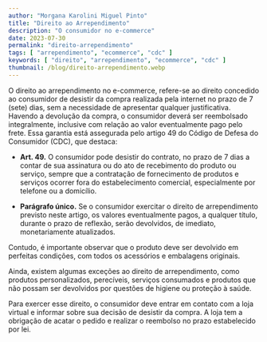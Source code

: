 ```yaml
---
author: "Morgana Karolini Miguel Pinto"
title: "Direito ao Arrependimento"
description: "O consumidor no e-commerce"
date: 2023-07-30
permalink: "direito-arrependimento"
tags: [ "arrependimento", "ecommerce", "cdc" ]
keywords: [ "direito", "arrependimento", "ecommerce", "cdc" ]
thumbnail: /blog/direito-arrependimento.webp
---
```


O direito ao arrependimento no e-commerce, refere-se ao direito concedido ao consumidor de desistir da compra realizada
pela internet no prazo de 7 (sete) dias, sem a necessidade de apresentar qualquer justificativa. Havendo a devolução da
compra, o consumidor deverá ser reembolsado integralmente, inclusive com relação ao valor eventualmente pago pelo frete.
Essa garantia está assegurada pelo artigo 49 do Código de Defesa do Consumidor (CDC), que destaca:

* **Art. 49.** O consumidor pode desistir do contrato, no prazo de 7 dias a contar de sua assinatura ou do ato de recebimento 
do produto ou serviço, sempre que a contratação de fornecimento de produtos e serviços ocorrer fora do estabelecimento
comercial, especialmente por telefone ou a domicílio.

* **Parágrafo único.** Se o consumidor exercitar o direito de arrependimento previsto neste artigo, os valores eventualmente 
pagos, a qualquer título, durante o prazo de reflexão, serão devolvidos, de imediato, monetariamente atualizados.

Contudo, é importante observar que o produto deve ser devolvido em perfeitas condições, com todos os acessórios e
embalagens originais.

Ainda, existem algumas exceções ao direito de arrependimento, como produtos personalizados, perecíveis, serviços
consumados e produtos que não possam ser devolvidos por questões de higiene ou proteção à saúde.

Para exercer esse direito, o consumidor deve entrar em contato com a loja virtual e informar sobre sua decisão
de desistir da compra. A loja tem a obrigação de acatar o pedido e realizar o reembolso no prazo estabelecido por lei.
